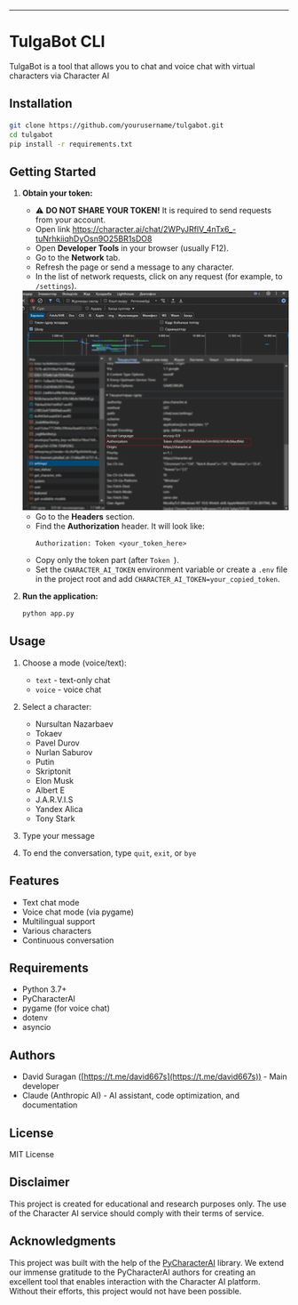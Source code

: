 
-----

# TulgaBot CLI
TulgaBot is a tool that allows you to chat and voice chat with virtual characters via Character AI

## Installation

```bash
git clone https://github.com/yourusername/tulgabot.git
cd tulgabot
pip install -r requirements.txt
```

## Getting Started

1.  **Obtain your token:**
    *   ⚠️ **DO NOT SHARE YOUR TOKEN!** It is required to send requests from your account.
    *   Open link https://character.ai/chat/2WPyJRflV_4nTx6_-tuNrhkiiqhDyOsn9O25BR1sDO8
    *   Open **Developer Tools** in your browser (usually F12).
    *   Go to the **Network** tab.
    *   Refresh the page or send a message to any character.
    *   In the list of network requests, click on any request (for example, to `/settings`).
    <img src="https://github.com/dauitsuragan002/tulgatts/raw/main/img/asset.jpg" alt="How to find the Authorization Token" width="650"/>

    *   Go to the **Headers** section.
    *   Find the **Authorization** header. It will look like:
        ```
        Authorization: Token <your_token_here>
        ```
    *   Copy only the token part (after `Token `).
    *   Set the `CHARACTER_AI_TOKEN` environment variable or create a `.env` file in the project root and add `CHARACTER_AI_TOKEN=your_copied_token`.

2.  **Run the application:**

    ```bash
    python app.py
    ```

## Usage

1.  Choose a mode (voice/text):

      * `text` - text-only chat
      * `voice` - voice chat

2.  Select a character:

      * Nursultan Nazarbaev
      * Tokaev
      * Pavel Durov
      * Nurlan Saburov
      * Putin
      * Skriptonit
      * Elon Musk
      * Albert E
      * J.A.R.V.I.S
      * Yandex Alica
      * Tony Stark

3.  Type your message

4.  To end the conversation, type `quit`, `exit`, or `bye`

## Features

  * Text chat mode
  * Voice chat mode (via pygame)
  * Multilingual support
  * Various characters
  * Continuous conversation

## Requirements

  * Python 3.7+
  * PyCharacterAI
  * pygame (for voice chat)
  * dotenv
  * asyncio

## Authors

  - David Suragan ([https://t.me/david667s](https://t.me/david667s)) - Main developer
  - Claude (Anthropic AI) - AI assistant, code optimization, and documentation

## License

MIT License

## Disclaimer

This project is created for educational and research purposes only. The use of the Character AI service should comply with their terms of service.

## Acknowledgments

This project was built with the help of the [PyCharacterAI](https://github.com/Xtr4F/PyCharacterAI) library. We extend our immense gratitude to the PyCharacterAI authors for creating an excellent tool that enables interaction with the Character AI platform. Without their efforts, this project would not have been possible.